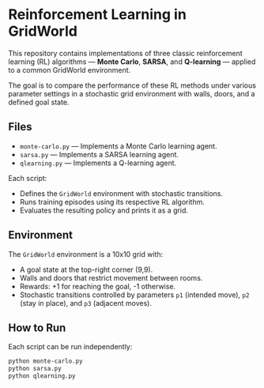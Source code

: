 # Reinforcement Learning in GridWorld

This repository contains implementations of three classic reinforcement learning (RL) algorithms — **Monte Carlo**, **SARSA**, and **Q-learning** — applied to a common GridWorld environment.

The goal is to compare the performance of these RL methods under various parameter settings in a stochastic grid environment with walls, doors, and a defined goal state.

## Files

- `monte-carlo.py` — Implements a Monte Carlo learning agent.
- `sarsa.py` — Implements a SARSA learning agent.
- `qlearning.py` — Implements a Q-learning agent.

Each script:
- Defines the `GridWorld` environment with stochastic transitions.
- Runs training episodes using its respective RL algorithm.
- Evaluates the resulting policy and prints it as a grid.

## Environment

The `GridWorld` environment is a 10x10 grid with:
- A goal state at the top-right corner (9,9).
- Walls and doors that restrict movement between rooms.
- Rewards: +1 for reaching the goal, -1 otherwise.
- Stochastic transitions controlled by parameters `p1` (intended move), `p2` (stay in place), and `p3` (adjacent moves).

## How to Run

Each script can be run independently:

```bash
python monte-carlo.py
python sarsa.py
python qlearning.py
